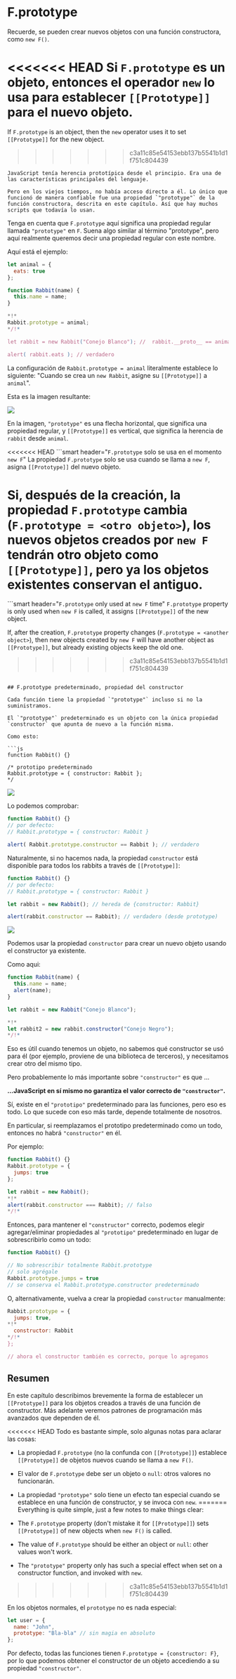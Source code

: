 # F.prototype

Recuerde, se pueden crear nuevos objetos con una función constructora, como `new F()`.

<<<<<<< HEAD
Si `F.prototype` es un objeto, entonces el operador `new` lo usa para establecer `[[Prototype]]` para el nuevo objeto.
=======
If `F.prototype` is an object, then the `new` operator uses it to set `[[Prototype]]` for the new object.
>>>>>>> c3a11c85e54153ebb137b5541b1d1f751c804439

```smart
JavaScript tenía herencia prototípica desde el principio. Era una de las características principales del lenguaje.

Pero en los viejos tiempos, no había acceso directo a él. Lo único que funcionó de manera confiable fue una propiedad `"prototype"` de la función constructora, descrita en este capítulo. Así que hay muchos scripts que todavía lo usan.
```

Tenga en cuenta que `F.prototype` aquí significa una propiedad regular llamada `"prototype"` en `F`. Suena algo similar al término "prototype", pero aquí realmente queremos decir una propiedad regular con este nombre.

Aquí está el ejemplo:

```js run
let animal = {
  eats: true
};

function Rabbit(name) {
  this.name = name;
}

*!*
Rabbit.prototype = animal;
*/!*

let rabbit = new Rabbit("Conejo Blanco"); //  rabbit.__proto__ == animal

alert( rabbit.eats ); // verdadero
```

La configuración de `Rabbit.prototype = animal` literalmente establece lo siguiente: "Cuando se crea un `new Rabbit`, asigne su `[[Prototype]]` a `animal`".

Esta es la imagen resultante:

![](proto-constructor-animal-rabbit.svg)

En la imagen, `"prototype"` es una flecha horizontal, que significa una propiedad regular, y `[[Prototype]]` es vertical, que significa la herencia de `rabbit` desde `animal`.

<<<<<<< HEAD
```smart header="`F.prototype` solo se usa en el momento `new F`"
La propiedad `F.prototype` solo se usa cuando se llama a `new F`, asigna `[[Prototype]]` del nuevo objeto.

Si, después de la creación, la propiedad `F.prototype` cambia (`F.prototype = <otro objeto>`), los nuevos objetos creados por `new F` tendrán otro objeto como `[[Prototype]]`, pero ya los objetos existentes conservan el antiguo.
=======
```smart header="`F.prototype` only used at `new F` time"
`F.prototype` property is only used when `new F` is called, it assigns `[[Prototype]]` of the new object.

If, after the creation, `F.prototype` property changes (`F.prototype = <another object>`), then new objects created by `new F` will have another object as `[[Prototype]]`, but already existing objects keep the old one.
>>>>>>> c3a11c85e54153ebb137b5541b1d1f751c804439
```

## F.prototype predeterminado, propiedad del constructor

Cada función tiene la propiedad `"prototype"` incluso si no la suministramos.

El `"prototype"` predeterminado es un objeto con la única propiedad `constructor` que apunta de nuevo a la función misma.

Como esto:

```js
function Rabbit() {}

/* prototipo predeterminado
Rabbit.prototype = { constructor: Rabbit };
*/
```

![](function-prototype-constructor.svg)

Lo podemos comprobar:

```js run
function Rabbit() {}
// por defecto:
// Rabbit.prototype = { constructor: Rabbit }

alert( Rabbit.prototype.constructor == Rabbit ); // verdadero
```

Naturalmente, si no hacemos nada, la propiedad `constructor` está disponible para todos los rabbits a través de `[[Prototype]]`:

```js run
function Rabbit() {}
// por defecto:
// Rabbit.prototype = { constructor: Rabbit }

let rabbit = new Rabbit(); // hereda de {constructor: Rabbit}

alert(rabbit.constructor == Rabbit); // verdadero (desde prototype)
```

![](rabbit-prototype-constructor.svg)

Podemos usar la propiedad `constructor` para crear un nuevo objeto usando el constructor ya existente.

Como aqui:

```js run
function Rabbit(name) {
  this.name = name;
  alert(name);
}

let rabbit = new Rabbit("Conejo Blanco");

*!*
let rabbit2 = new rabbit.constructor("Conejo Negro");
*/!*
```

Eso es útil cuando tenemos un objeto, no sabemos qué constructor se usó para él (por ejemplo, proviene de una biblioteca de terceros), y necesitamos crear otro del mismo tipo.

Pero probablemente lo más importante sobre `"constructor"` es que ...

**...JavaScript en sí mismo no garantiza el valor correcto de `"constructor"`.**

Sí, existe en el `"prototipo"` predeterminado para las funciones, pero eso es todo. Lo que sucede con eso más tarde, depende totalmente de nosotros.

En particular, si reemplazamos el prototipo predeterminado como un todo, entonces no habrá `"constructor"` en él.

Por ejemplo:

```js run
function Rabbit() {}
Rabbit.prototype = {
  jumps: true
};

let rabbit = new Rabbit();
*!*
alert(rabbit.constructor === Rabbit); // falso
*/!*
```

Entonces, para mantener el `"constructor"` correcto, podemos elegir agregar/eliminar propiedades al `"prototipo"` predeterminado en lugar de sobrescribirlo como un todo:

```js
function Rabbit() {}

// No sobrescribir totalmente Rabbit.prototype
// solo agrégale
Rabbit.prototype.jumps = true
// se conserva el Rabbit.prototype.constructor predeterminado
```

O, alternativamente, vuelva a crear la propiedad `constructor` manualmente:

```js
Rabbit.prototype = {
  jumps: true,
*!*
  constructor: Rabbit
*/!*
};

// ahora el constructor también es correcto, porque lo agregamos
```


## Resumen

En este capítulo describimos brevemente la forma de establecer un `[[Prototype]]` para los objetos creados a través de una función de constructor. Más adelante veremos patrones de programación más avanzados que dependen de él.

<<<<<<< HEAD
Todo es bastante simple, solo algunas notas para aclarar las cosas:

- La propiedad `F.prototype` (no la confunda con `[[Prototype]]`) establece `[[Prototype]]` de objetos nuevos cuando se llama a `new F()`.
- El valor de `F.prototype` debe ser un objeto o `null`: otros valores no funcionarán.
-  La propiedad `"prototype"` solo tiene un efecto tan especial cuando se establece en una función de constructor, y se invoca con `new`.
=======
Everything is quite simple, just a few notes to make things clear:

- The `F.prototype` property (don't mistake it for `[[Prototype]]`) sets `[[Prototype]]` of new objects when `new F()` is called.
- The value of `F.prototype` should be either an object or `null`: other values won't work.
-  The `"prototype"` property only has such a special effect when set on a constructor function, and invoked with `new`.
>>>>>>> c3a11c85e54153ebb137b5541b1d1f751c804439

En los objetos normales, el `prototype` no es nada especial:
```js
let user = {
  name: "John",
  prototype: "Bla-bla" // sin magia en absoluto
};
```

Por defecto, todas las funciones tienen `F.prototype = {constructor: F}`, por lo que podemos obtener el constructor de un objeto accediendo a su propiedad `"constructor"`.
